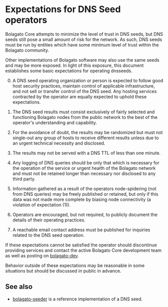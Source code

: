 Expectations for DNS Seed operators
====================================

Bolagato Core attempts to minimize the level of trust in DNS seeds,
but DNS seeds still pose a small amount of risk for the network.
As such, DNS seeds must be run by entities which have some minimum
level of trust within the Bolagato community.

Other implementations of Bolagato software may also use the same
seeds and may be more exposed. In light of this exposure, this
document establishes some basic expectations for operating dnsseeds.

0. A DNS seed operating organization or person is expected to follow good
host security practices, maintain control of applicable infrastructure,
and not sell or transfer control of the DNS seed. Any hosting services
contracted by the operator are equally expected to uphold these expectations.

1. The DNS seed results must consist exclusively of fairly selected and
functioning Bolagato nodes from the public network to the best of the
operator's understanding and capability.

2. For the avoidance of doubt, the results may be randomized but must not
single-out any group of hosts to receive different results unless due to an
urgent technical necessity and disclosed.

3. The results may not be served with a DNS TTL of less than one minute.

4. Any logging of DNS queries should be only that which is necessary
for the operation of the service or urgent health of the Bolagato
network and must not be retained longer than necessary nor disclosed
to any third party.

5. Information gathered as a result of the operators node-spidering
(not from DNS queries) may be freely published or retained, but only
if this data was not made more complete by biasing node connectivity
(a violation of expectation (1)).

6. Operators are encouraged, but not required, to publicly document the
details of their operating practices.

7. A reachable email contact address must be published for inquiries
related to the DNS seed operation.

If these expectations cannot be satisfied the operator should
discontinue providing services and contact the active Bolagato
Core development team as well as posting on
[bolagato-dev](https://groups.google.com/forum/#!forum/bolagato-dev).

Behavior outside of these expectations may be reasonable in some
situations but should be discussed in public in advance.

See also
----------
- [bolagato-seeder](https://github.com/pooler/bolagato-seeder) is a reference implementation of a DNS seed.
